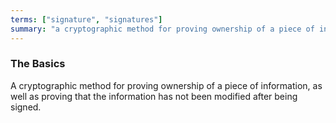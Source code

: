 ```yaml
---
terms: ["signature", "signatures"]
summary: "a cryptographic method for proving ownership of a piece of information, as well as proving that the information has not been modified after being signed"
---
```


### The Basics

A cryptographic method for proving ownership of a piece of information, as well as proving that the information has not been modified after being signed.